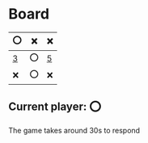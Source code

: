 # Board
|⭕|❌|❌|
|---|---|---|
|[3](https://github.com/vivax3794/github_games/issues/new?title=Update:3)|⭕|[5](https://github.com/vivax3794/github_games/issues/new?title=Update:5)|
|❌|⭕|❌|
## Current player: ⭕
The game takes around 30s to respond